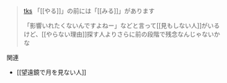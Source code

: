 
> [tks](https://twitter.com/tks/status/1712968962957525377) 「[[やる]]」の前には「[[みる]]」があります
>
>  「影響いれたくないんですよねー」などと言って[[見もしない人]]がいるけど、[[やらない理由]]探す人よりさらに前の段階で残念なんじゃないかな

関連
- [[望遠鏡で月を見ない人]]
